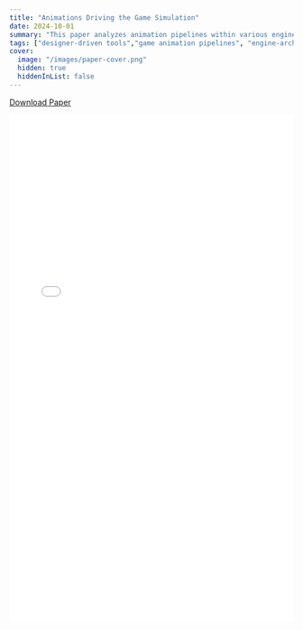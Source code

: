 ```yaml
---
title: "Animations Driving the Game Simulation"
date: 2024-10-01
summary: "This paper analyzes animation pipelines within various engines and explores how animation driven game simulations impact development."
tags: ["designer-driven tools","game animation pipelines", "engine-architecture", "systems-design"]
cover:
  image: "/images/paper-cover.png"
  hidden: true
  hiddenInList: false
---
```

[Download Paper](/files/animation-driven-gameplay.pdf)

<iframe src="/files/animation-driven-gameplay.pdf" width="100%" height="900px" style="border: none;">
  This browser doesn't support PDF viewing. [Download here](/files/animation-driven-gameplay.pdf)
</iframe>